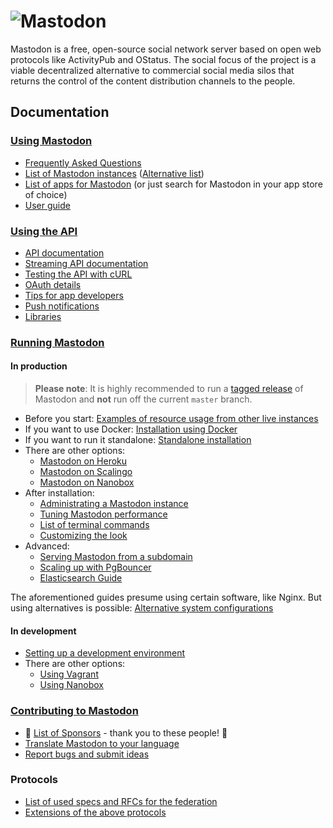 ![Mastodon](https://i.imgur.com/NhZc40l.png)
====

Mastodon is a free, open-source social network server based on open web protocols like ActivityPub and OStatus. The social focus of the project is a viable decentralized alternative to commercial social media silos that returns the control of the content distribution channels to the people.

## Documentation
### [Using Mastodon](Using-Mastodon)

- [Frequently Asked Questions](Using-Mastodon/FAQ.md)
- [List of Mastodon instances](https://joinmastodon.org) ([Alternative list](https://instances.social))
- [List of apps for Mastodon](Using-Mastodon/Apps.md) (or just search for Mastodon in your app store of choice)
- [User guide](Using-Mastodon/User-guide.md)

### [Using the API](Using-the-API)

- [API documentation](Using-the-API/API.md)
- [Streaming API documentation](Using-the-API/Streaming-API.md)
- [Testing the API with cURL](Using-the-API/Testing-with-cURL.md)
- [OAuth details](Using-the-API/OAuth-details.md)
- [Tips for app developers](Using-the-API/Tips-for-app-developers.md)
- [Push notifications](Using-the-API/Push-notifications.md)
- [Libraries](Using-the-API/Libraries.md)

### [Running Mastodon](Running-Mastodon)
#### In production

>**Please note**: It is highly recommended to run a [tagged release](https://github.com/tootsuite/mastodon/releases) of Mastodon and **not** run off the current `master` branch.

- Before you start: [Examples of resource usage from other live instances](Running-Mastodon/Resources-needed.md)
- If you want to use Docker: [Installation using Docker](Running-Mastodon/Docker-Guide.md)
- If you want to run it standalone: [Standalone installation](Running-Mastodon/Production-guide.md)
- There are other options:
  - [Mastodon on Heroku](Running-Mastodon/Heroku-guide.md)
  - [Mastodon on Scalingo](Running-Mastodon/Scalingo-guide.md)
  - [Mastodon on Nanobox](Running-Mastodon/Nanobox-Guide.md)
- After installation:
  - [Administrating a Mastodon instance](Running-Mastodon/Administration-guide.md)
  - [Tuning Mastodon performance](Running-Mastodon/Tuning.md)
  - [List of terminal commands](Running-Mastodon/List-of-Rake-tasks.md)
  - [Customizing the look](Running-Mastodon/Customizing.md)
- Advanced:
  - [Serving Mastodon from a subdomain](Running-Mastodon/Serving_a_different_domain.md)
  - [Scaling up with PgBouncer](Running-Mastodon/PgBouncer-guide.md)
  - [Elasticsearch Guide](Running-Mastodon/Elasticsearch-guide.md)

The aforementioned guides presume using certain software, like Nginx. But using alternatives is possible: [Alternative system configurations](Running-Mastodon/Alternatives.md)

#### In development

- [Setting up a development environment](Running-Mastodon/Development-guide.md)
- There are other options:
  - [Using Vagrant](Running-Mastodon/Vagrant-guide.md)
  - [Using Nanobox](Running-Mastodon/Nanobox-Guide.md)

### [Contributing to Mastodon](Contributing-to-Mastodon)
- 🎉 [List of Sponsors](https://joinmastodon.org/sponsors) - thank you to these people! 🎉
- [Translate Mastodon to your language](Contributing-to-Mastodon/Translating.md)
- [Report bugs and submit ideas](https://github.com/tootsuite/mastodon/issues)

### Protocols

- [List of used specs and RFCs for the federation](Specs-and-RFCs-used.md)
- [Extensions of the above protocols](Extensions.md)
